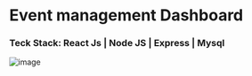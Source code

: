 # Event management Dashboard

### Teck Stack: React Js | Node JS | Express | Mysql 

![image](https://github.com/UsamaZiaDev/Event-management-Dashboard/assets/91778455/510dcab7-8046-4781-ad5f-92854c63a174)
